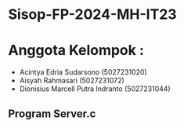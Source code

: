 # Sisop-FP-2024-MH-IT23

# Anggota Kelompok :
- Acintya Edria Sudarsono (5027231020)
- Aisyah Rahmasari (5027231072)
- Dionisius Marcell Putra Indranto (5027231044)

## Program Server.c
